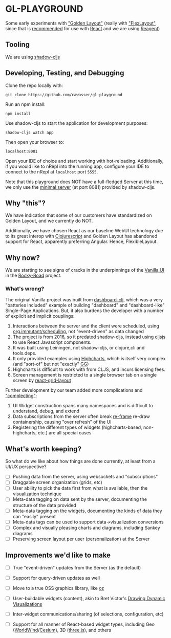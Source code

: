 # GL-PLAYGROUND

Some early experiments with ["Golden Layout"](https://github.com/golden-layout/golden-layout)
(really with ["FlexLayout"](https://github.com/caplin/FlexLayout),
since that is [recommended](https://github.com/golden-layout/golden-layout#dropped-features)
for use with [React](https://reactjs.org/) and we are using [Reagent](https://github.com/reagent-project/reagent))


## Tooling

We are using [shadow-cljs](https://github.com/thheller/shadow-cljs)

## Developing, Testing, and Debugging

Clone the repo locally with:

    git clone https://github.com/cawasser/gl-playground

Run an npm install:

    npm install

Use shadow-cljs to start the application for development purposes:

    shadow-cljs watch app

Then open your browser to:

    localhost:8081    

Open your IDE of choice and start working with hot-reloading. Additionally, if you would like to nRepl into the running app, configure your IDE to
connect to the nRepl at `localhost` port `5555`.

Note that this playground does NOT have a full-fledged Server at this time, we only use the [minimal server](https://shadow-cljs.github.io/docs/UsersGuide.html#dev-http)
(at port 8081) provided by shadow-cljs.

## Why "this"?

We have indication that some of our customers have standardized on Golden Layout, and we currently do NOT.

Additionally, we have chosen React as our baseline WebUI technology due to its great interop with [Clojurescript](https://clojurescript.org)
and Golden Layout has abandoned support for React, apparently preferring Angular. Hence, FlexibleLayout.

## Why now?

We are starting to see signs of cracks in the underpinnings of the
[Vanilla UI](https://github.com/cawasser/rocky-road/tree/master/bases/vanilla/cljs) in the
[Rocky-Road](https://github.com/cawasser/rocky-road) project.

### What's wrong?

The original Vanilla project was built from [dashboard-clj](https://github.com/multunus/dashboard-clj), which was a very
"batteries included" example of building "dashboard" and "dashboard-like" Single-Page Applications. But, it also burdens
the developer with a number of explicit and implicit couplings:

1. Interactions between the server and the client were scheduled, using [org.immutant/scheduling](http://immutant.org/documentation/current/apidoc/guide-scheduling.html), not "event-driven" as data changed
2. The project is from 2016, so it predated shadow-cljs, instead using [cljsjs](http://cljsjs.github.io) to use React Javascript components.
3. It was built using Leiningen, not shadow-cljs, or clojure,cli and tools.deps.
4. It only provided examples using [Highcharts](http://www.highcharts.com), which is itself very complex (and "sort-of" but not "exactly" [GG](https://ggplot2.tidyverse.org))
5. Highcharts is difficult to work with from CLJS, and incurs licensing fees.
6. Screen management is restricted to a single browser tab on a single screen by [react-grid-layout](https://github.com/react-grid-layout/react-grid-layout)

Further development by our team added more complications and ["complecting"](https://www.infoq.com/presentations/Simple-Made-Easy/):

1. UI Widget construction spans many namespaces and is difficult to understand, debug, and extend
2. Data subscriptions from the server often break [re-frame](https://github.com/Day8/re-frame) re-draw containership, causing "over refresh" of the UI
3. Registering the different types of widgets (highcharts-based, non-highcharts, etc.) are all special cases

## What's worth keeping?

So what do we like about how things are done currently, at least from a UI/UX perspective?

- [ ] Pushing data from the server, using websockets and "subscriptions"
- [ ] Draggable screen organization (grids, etc)
- [ ] User ability to pick the data first from what is available, then the visualization technique
- [ ] Meta-data tagging on data sent by the server, documenting the structure of the data provided
- [ ] Meta-data tagging on the widgets, documenting the kinds of data they can "easily" present
- [ ] Meta-data tags can be used to support data->visualization conversions
- [ ] Complex and visually pleasing charts and diagrams, including Sankey diagrams
- [ ] Preserving screen layout per user (personalization) at the Server

## Improvements we'd like to make

- [ ] True "event-driven" updates from the Server (as the default)
- [ ] Support for query-driven updates as well
- [ ] Move to a true OSS graphics library, like [oz](https://github.com/metasoarous/oz)
- [ ] User-buildable widgets (content), akin to Bret Victor's [Drawing Dynamic Visualizations](http://worrydream.com/#!/DrawingDynamicVisualizationsTalk)
- [ ] Inter-widget communications/sharing (of selections, configuration, etc)
- [ ] Support for all manner of React-based widget types, including Geo ([WorldWind](https://worldwind.arc.nasa.gov)/[Cesium](https://cesium.com/platform/cesiumjs/)), 3D ([three.js](https://threejs.org)), and others

